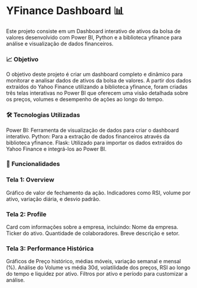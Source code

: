# YFinance Dashboard 📊
Este projeto consiste em um Dashboard interativo de ativos da bolsa de valores desenvolvido com Power BI, Python e a biblioteca yfinance para análise e visualização de dados financeiros.

### 📈 Objetivo
O objetivo deste projeto é criar um dashboard completo e dinâmico para monitorar e analisar dados de ativos da bolsa de valores. A partir dos dados extraídos do Yahoo Finance utilizando a biblioteca yfinance, foram criadas três telas interativas no Power BI que oferecem uma visão detalhada sobre os preços, volumes e desempenho de ações ao longo do tempo.

### 🛠 Tecnologias Utilizadas
Power BI: Ferramenta de visualização de dados para criar o dashboard interativo.
Python: Para a extração de dados financeiros através da biblioteca yfinance.
Flask: Utilizado para importar os dados extraídos do Yahoo Finance e integrá-los ao Power BI.
### 🌟 Funcionalidades
###  Tela 1: Overview

Gráfico de valor de fechamento da ação.
Indicadores como RSI, volume por ativo, variação diária, e desvio padrão.
### Tela 2: Profile

Card com informações sobre a empresa, incluindo:
Nome da empresa.
Ticker do ativo.
Quantidade de colaboradores.
Breve descrição e setor.
### Tela 3: Performance Histórica

Gráficos de Preço histórico, médias móveis, variação semanal e mensal (%).
Análise do Volume vs média 30d, volatilidade dos preços, RSI ao longo do tempo e liquidez por ativo.
Filtros por ativo e período para customizar a análise.
